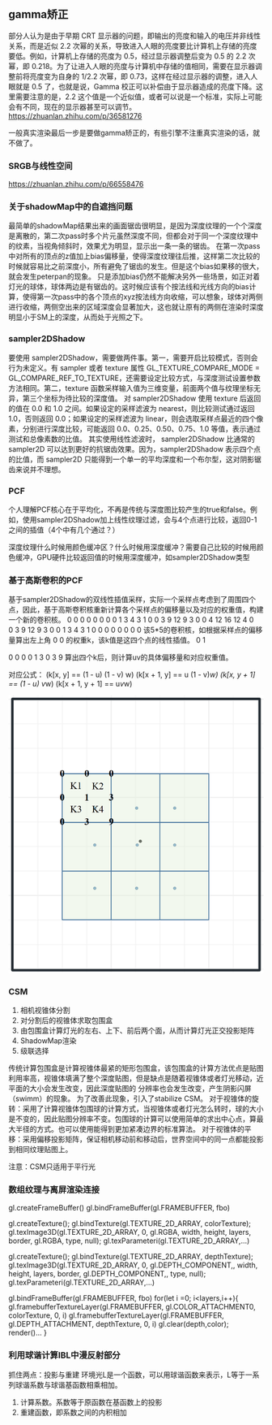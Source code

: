 ## gamma矫正

部分人认为是由于早期 CRT 显示器的问题，即输出的亮度和输入的电压并非线性关系，而是近似 2.2 次幂的关系，导致进入人眼的亮度要比计算机上存储的亮度要低。例如，计算机上存储的亮度为 0.5，经过显示器调整后变为 0.5 的 2.2 次幂，即 0.218。为了让进入人眼的亮度与计算机中存储的值相同，需要在显示器调整前将亮度变为自身的 1/2.2 次幂，即 0.73，这样在经过显示器的调整，进入人眼就是 0.5 了，也就是说，Gamma 校正可以补偿由于显示器造成的亮度下降。这里需要注意的是，2.2 这个值是一个近似值，或者可以说是一个标准，实际上可能会有不同，现在的显示器甚至可以调节。
https://zhuanlan.zhihu.com/p/36581276

一般真实渲染最后一步是要做gamma矫正的，有些引擎不注重真实渲染的话，就不做了。

### SRGB与线性空间

https://zhuanlan.zhihu.com/p/66558476

### 关于shadowMap中的自遮挡问题

最简单的shadowMap结果出来的画面锯齿很明显，是因为深度纹理的一个个深度是离散的，第二次pass时多个片元虽然深度不同，但都会对于同一个深度纹理中的纹素，当视角倾斜时，效果尤为明显，显示出一条一条的锯齿。
在第一次pass中对所有的顶点的z值加上bias偏移量，使得深度纹理往后推，这样第二次比较的时候就容易比之前深度小，所有避免了锯齿的发生。但是这个bias如果移的很大，就会发生peterpan的现象。
只是添加bias仍然不能解决另外一些场景，如正对着灯光的球体，球体两边是有锯齿的。这时候应该有个按法线和光线方向的bias计算，使得第一次pass中的各个顶点的xyz按法线方向收缩，可以想象，球体对两侧进行收缩，两侧空出来的区域深度会显著加大，这也就让原有的两侧在渲染时深度明显小于SM上的深度，从而处于光照之下。

### sampler2DShadow

要使用 sampler2DShadow，需要做两件事。第一，需要开启比较模式，否则会行为未定义。有 sampler 或者 texture 属性 GL_TEXTURE_COMPARE_MODE = GL_COMPARE_REF_TO_TEXTURE，还需要设定比较方式，与深度测试设置参数方法相同。第二，texture 函数采样输入值为三维变量，前面两个值与纹理坐标无异，第三个坐标为待比较的深度值。
对 sampler2DShadow 使用 texture 后返回的值在 0.0 和 1.0 之间。如果设定的采样滤波为 nearest，则比较测试通过返回 1.0，否则返回 0.0；如果设定的采样滤波为 linear，则会选取采样点最近的四个像素，分别进行深度比较，可能返回 0.0、0.25、0.50、0.75、1.0 等值，表示通过测试和总像素数的比值。
其实使用线性滤波时， sampler2DShadow 比通常的 sampler2D 可以达到更好的抗锯齿效果。因为，sampler2DShadow 表示四个点的比值，而 sampler2D 只能得到一个单一的平均深度和一个布尔型，这对阴影锯齿来说并不理想。

### PCF
个人理解PCF核心在于平均化，不再是传统与深度图比较产生的true和false。例如，使用sampler2DShadow加上线性纹理过滤，会与4个点进行比较，返回0-1之间的插值（4个中有几个通过？）

深度纹理什么时候用颜色缓冲区？什么时候用深度缓冲？需要自己比较的时候用颜色缓冲，GPU硬件比较返回值的时候用深度缓冲，如sampler2DShadow类型

### 基于高斯卷积的PCF
基于sampler2DShadow的双线性插值采样，实际一个采样点考虑到了周围四个点，因此，基于高斯卷积核重新计算各个采样点的偏移量以及对应的权重值，构建一个新的卷积核。
0 0 0 0 0 0 0
0 1 3 4 3 1 0
0 3 9 12 9 3 0
0 4 12 16 12 4 0    
0 3 9 12 9 3 0
0 1 3 4 3 1 0
0 0 0 0 0 0 0
该5*5的卷积核，如根据采样点的偏移量算出左上角 0 0 的权重k，该k值是这四个点的线性插值。
                                         0 1                                                                                                       
                                                                         
0 0 0 
0 1 3 
0 3 9  算出四个k后，则计算uv的具体偏移量和对应权重值。

对应公式：
 (k[x, y] == (1 - u) (1 - v) w)
 (k[x + 1, y] == u (1 - v)*w)
 (k[x, y + 1] == (1 - u) v*w)
 (k[x + 1, y + 1] == u*v*w)

![Alt text](images/%E5%AF%B9%E4%BA%8E%E9%AB%98%E6%96%AF%E5%8D%B7%E7%A7%AFPCF%E7%9A%84%E4%B8%AA%E4%BA%BA%E7%90%86%E8%A7%A3%E5%9B%BE.png)


### CSM
1. 相机视锥体分割
2. 对分割后的视锥体求取包围盒
3. 由包围盒计算灯光的左右、上下、前后两个面，从而计算灯光正交投影矩阵
4. ShadowMap渲染
5. 级联选择

传统计算包围盒是计算视锥体最紧的矩形包围盒，该包围盒的计算方法优点是贴图利用率高，视锥体填满了整个深度贴图，但是缺点是随着视锥体或者灯光移动，近平面的大小会发生改变，因此深度贴图的
分辨率也会发生改变，产生阴影闪屏（swimm）的现象。
为了改善此现象，引入了stabilize CSM。
对于视锥体的旋转：采用了计算视锥体包围球的计算方式，当视锥体或者灯光怎么转时，球的大小是不变的，因此贴图分辨率不变。包围球的计算可以使用简单的求出中心点，算最大半径的方式。也可以使用能得到更加紧凑边界的标准算法。
对于视锥体的平移：采用偏移投影矩阵，保证相机移动前和移动后，世界空间中的同一点都能投影到相同纹理贴图上。

注意：CSM只适用于平行光

### 数组纹理与离屏渲染连接

gl.createFrameBuffer()
gl.bindFrameBuffer(gl.FRAMEBUFFER, fbo)

gl.createTexture();
gl.bindTexture(gl.TEXTURE_2D_ARRAY, colorTexture);
gl.texImage3D(gl.TEXTURE_2D_ARRAY, 0, gl.RGBA, width, height, layers, border, gl.RGBA, type, null);
gl.texParameteri(gl.TEXTURE_2D_ARRAY,...)

gl.createTexture();
gl.bindTexture(gl.TEXTURE_2D_ARRAY, depthTexture);
gl.texImage3D(gl.TEXTURE_2D_ARRAY, 0, gl.DEPTH_COMPONENT,, width, height, layers, border, gl.DEPTH_COMPONENT,, type, null);
gl.texParameteri(gl.TEXTURE_2D_ARRAY,...)

gl.bindFrameBuffer(gl.FRAMEBUFFER, fbo)
for(let i =0; i<layers,i++){
gl.framebufferTextureLayer(gl.FRAMEBUFFER, gl.COLOR_ATTACHMENT0, colorTexture, 0, i)
gl.framebufferTextureLayer(gl.FRAMEBUFFER, gl.DEPTH_ATTACHMENT, depthTexture, 0, i)
gl.clear(depth,color);
render()...
}

### 利用球谐计算IBL中漫反射部分
抓住两点：投影与重建
环境光L是一个函数，可以用球谐函数来表示，L等于一系列球谐系数与球谐基函数相乘相加。
1. 计算系数。系数等于原函数在基函数上的投影
2. 重建函数，即系数之间的内积相加